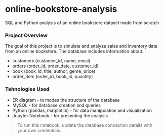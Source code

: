 # online-bookstore-analysis
SQL and Python analysis of an online bookstore dataset made from scratch
### Project Overview
The goal of this project is to simulate and analyze sales and inventory data from an online bookstore. The database includes information about:
- customers (customer_id, name, email)
- orders (order_id, order_date, customer_id)
- book (book_id, title, author, genre, price)
- order_item (order_id, book_id, quantity)
### Tehnologies Used
- ER diagram - to modes the structure of the database
- MySQL - for database creation and queries
- Python (pandas, matplotlib) - for data manipulation and visualization
- Jupyter Notebook - for presenting the analysis

>To run this notebook, update the database connection details with your own credentials.
